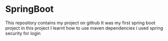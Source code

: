 # SpringBoot
This repository contains my project on github
It was my first spring boot project
in this project I learnt how to use maven dependencies 
i used spring security for login
